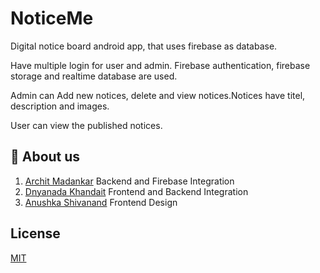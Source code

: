 # NoticeMe


Digital notice board android app, that uses firebase as database. 

Have multiple login for user and admin. Firebase authentication, firebase storage and realtime database are used.

Admin can Add new notices, delete and view notices.Notices have titel, description and images.

User can view the published notices.

## 🚀 About us
1.  [Archit Madankar](https://github.com/architmadankar) Backend and Firebase Integration
2.  [Dnyanada Khandait](https://github.com/saik20012) Frontend and Backend Integration
3.  [Anushka Shivanand](https://github.com/carfreak30) Frontend Design


## License

[MIT](https://choosealicense.com/licenses/mit/)

